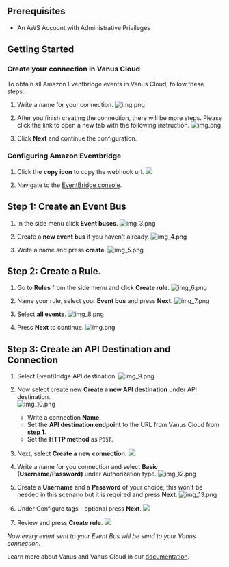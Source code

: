 ## Prerequisites

- An AWS Account with Administrative Privileges

## Getting Started

### Create your connection in Vanus Cloud

To obtain all Amazon Eventbridge events in Vanus Cloud, follow these steps:

1. Write a name for your connection.
![img.png](images/1.png)  

2. After you finish creating the connection, there will be more steps. Please click the link to open a new tab with the following instruction.
![img.png](images/2.png)  

3. Click **Next** and continue the configuration.  


### **Configuring Amazon Eventbridge**

1. Click the **copy icon** to copy the webhook url.
   ![](images/no1.png)  

2. Navigate to the [EventBridge console](https://console.aws.amazon.com/events/home).  

## Step 1: Create an Event Bus

1. In the side menu click **Event buses**.
   ![img_3.png](images/no2.png)  

2. Create a **new event bus** if you haven't already.
   ![img_4.png](images/3.png)  

3. Write a name and press **create**.
   ![img_5.png](images/4.png) 

## Step 2: Create a Rule.
1. Go to **Rules** from the side menu and click **Create rule**. 
   ![img_6.png](images/5.png)  

2. Name your rule, select your **Event bus** and press **Next**. 
   ![img_7.png](images/6.png)  

3. Select **all events**.
   ![img_8.png](images/7.png)  

4. Press **Next** to continue.
![img.png](images/8.png)

## Step 3: Create an API Destination and Connection
1. Select EventBridge API destination.
    ![img_9.png](images/9.png)  

2. Now select create new **Create a new API destination** under API destination.  
![img_10.png](images/10.png)  
   - Write a connection **Name**.
   - Set the **API destination endpoint** to the URL from Vanus Cloud from **[step 1](#configuring-amazon-eventbridge)**.
   - Set the **HTTP method** as `POST`.  
       
3. Next, select **Create a new connection**.
![](images/11.png)  

4. Write a name for you connection and select **Basic (Username/Password)** under Authorization type.
    ![img_12.png](images/12.png)  

5. Create a **Username** and a **Password** of your choice, this won't be needed in this scenario but it is required and press **Next**.
    ![img_13.png](images/13.png)  

6. Under Configure tags - optional press **Next**.
![](images/14.png)  

7. Review and press **Create rule**.
![](images/15.png)

*Now every event sent to your Event Bus will be send to your Vanus connection.* 


Learn more about Vanus and Vanus Cloud in our [documentation](https://docs.vanus.ai).
